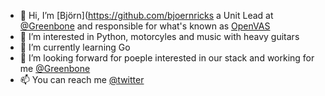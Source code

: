 - 👋 Hi, I’m [Björn](https://github.com/bjoernricks a Unit Lead at [@Greenbone](https://github.com/greenbone/) and responsible for what's known as [OpenVAS](https://openvas.org/)
- 👀 I’m interested in Python, motorcyles and music with heavy guitars
- 🌱 I’m currently learning Go
- 💞️ I’m looking forward for poeple interested in our stack and working for me [@Greenbone](https://www.greenbone.net/en/)
- 📫 You can reach me [@twitter](https://twitter.com/BjoernRicks)
